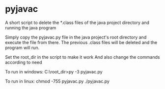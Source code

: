 # pyjavac
A short script to delete the *.class files of the java project directory and running the java program 

Simply copy the pyjavac.py file in the java project's root directory and execute the file from there. The previous .class files will be deleted and the program will run.

Set the root_dir in the script to make it work
And also change the commands according to need

To run in windows:
  C:\root_dir>py -3 pyjavac.py

To run in linux:
  chmod -755 pyjavac.py
  ./pyjavac.py





